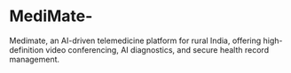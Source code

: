 # MediMate-
Medimate, an AI-driven telemedicine platform for rural India, offering high-definition video conferencing, AI diagnostics, and secure health record management.
